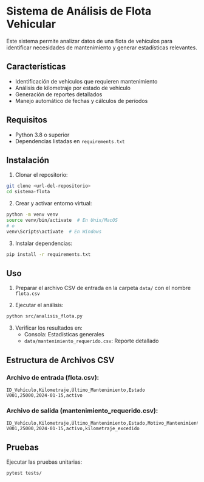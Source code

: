 # Sistema de Análisis de Flota Vehicular

Este sistema permite analizar datos de una flota de vehículos para identificar necesidades de mantenimiento y generar estadísticas relevantes.

## Características

- Identificación de vehículos que requieren mantenimiento
- Análisis de kilometraje por estado de vehículo
- Generación de reportes detallados
- Manejo automático de fechas y cálculos de períodos

## Requisitos

- Python 3.8 o superior
- Dependencias listadas en `requirements.txt`

## Instalación

1. Clonar el repositorio:
```bash
git clone <url-del-repositorio>
cd sistema-flota
```

2. Crear y activar entorno virtual:
```bash
python -m venv venv
source venv/bin/activate  # En Unix/MacOS
# o
venv\Scripts\activate  # En Windows
```

3. Instalar dependencias:
```bash
pip install -r requirements.txt
```

## Uso

1. Preparar el archivo CSV de entrada en la carpeta `data/` con el nombre `flota.csv`

2. Ejecutar el análisis:
```bash
python src/analisis_flota.py
```

3. Verificar los resultados en:
   - Consola: Estadísticas generales
   - `data/mantenimiento_requerido.csv`: Reporte detallado

## Estructura de Archivos CSV

### Archivo de entrada (flota.csv):
```csv
ID_Vehículo,Kilometraje,Último_Mantenimiento,Estado
V001,25000,2024-01-15,activo
```

### Archivo de salida (mantenimiento_requerido.csv):
```csv
ID_Vehículo,Kilometraje,Último_Mantenimiento,Estado,Motivo_Mantenimiento
V001,25000,2024-01-15,activo,kilometraje_excedido
```

## Pruebas

Ejecutar las pruebas unitarias:
```bash
pytest tests/
```
